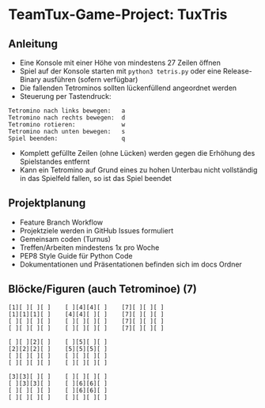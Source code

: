 # TeamTux-Game-Project: TuxTris

## Anleitung
- Eine Konsole mit einer Höhe von mindestens 27 Zeilen öffnen
- Spiel auf der Konsole starten mit `python3 tetris.py` oder eine Release-Binary ausführen (sofern verfügbar)
- Die fallenden Tetrominos sollten lückenfüllend angeordnet werden
- Steuerung per Tastendruck:
```
Tetromino nach links bewegen:   a
Tetromino nach rechts bewegen:  d
Tetromino rotieren:             w
Tetromino nach unten bewegen:   s
Spiel beenden:                  q
```
- Komplett gefüllte Zeilen (ohne Lücken) werden gegen die Erhöhung des Spielstandes entfernt
- Kann ein Tetromino auf Grund eines zu hohen Unterbau nicht vollständig in das Spielfeld fallen, so ist das Spiel beendet

## Projektplanung
- Feature Branch Workflow
- Projektziele werden in GitHub Issues formuliert
- Gemeinsam coden (Turnus)
- Treffen/Arbeiten mindestens 1x pro Woche
- PEP8 Style Guide für Python Code
- Dokumentationen und Präsentationen befinden sich im docs Ordner

## Blöcke/Figuren (auch Tetrominoe) (7)

```
[1][ ][ ][ ]    [ ][4][4][ ]    [7][ ][ ][ ]
[1][1][1][ ]    [4][4][ ][ ]    [7][ ][ ][ ]
[ ][ ][ ][ ]    [ ][ ][ ][ ]    [7][ ][ ][ ]
[ ][ ][ ][ ]    [ ][ ][ ][ ]    [7][ ][ ][ ]

[ ][ ][2][ ]    [ ][5][ ][ ]
[2][2][2][ ]    [5][5][5][ ]
[ ][ ][ ][ ]    [ ][ ][ ][ ]
[ ][ ][ ][ ]    [ ][ ][ ][ ]

[3][3][ ][ ]    [ ][ ][ ][ ]
[ ][3][3][ ]    [ ][6][6][ ]
[ ][ ][ ][ ]    [ ][6][6][ ]
[ ][ ][ ][ ]    [ ][ ][ ][ ]
```
